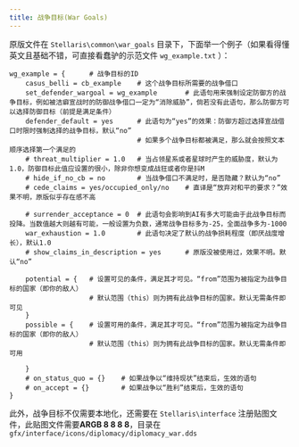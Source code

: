```yaml
---
title: 战争目标(War Goals)
---
```


原版文件在 `Stellaris\common\war_goals` 目录下，下面举一个例子（如果看得懂英文且基础不错，可直接看蠢驴的示范文件 `wg_example.txt` ）：

```pdx
wg_example = {      # 战争目标的ID
    casus_belli = cb_example    # 这个战争目标所需要的战争借口
    set_defender_wargoal = wg_example       # 此语句用来强制设定防御方的战争目标，例如被洁癖宣战时的防御战争借口一定为“消除威胁”，倘若没有此语句，那么防御方可以选择防御目标（前提是满足条件）
    defender_default = yes      # 此语句为“yes”的效果：防御方超过选择宣战借口时限时强制选择的战争目标，默认“no”
                                # 如果多个战争目标都被满足，那么就会按照文本顺序选择第一个满足的
    # threat_multiplier = 1.0   # 当占领星系或者星球时产生的威胁度，默认为1.0，防御目标此值应设置的很小，除非你想变成战狂或者你是抖M
    # hide_if_no_cb = no        # 当战争借口不满足时，是否隐藏？默认为“no”
    # cede_claims = yes/occupied_only/no    # 直译是“放弃对和平的要求？”效果不明，原版似乎存在感不高

    # surrender_acceptance = 0  # 此语句会影响到AI有多大可能由于此战争目标而投降。当数值越大则越有可能，一般设置为负数，通常战争目标多为-25，全面战争多为-1000
    war_exhaustion = 1.0        # 此语句决定了默认的战争损耗程度（即厌战度增长），默认1.0
    # show_claims_in_description = yes      # 原版没被使用过，效果不明。默认“no”

    potential = {   # 设置可见的条件，满足其才可见。“from”范围为被指定为战争目标的国家（即你的敌人）
                    # 默认范围（this）则为拥有此战争目标的国家。默认无需条件即可见
    }
    possible = {    # 设置可用的条件，满足其才可见。“from”范围为被指定为战争目标的国家（即你的敌人）
                    # 默认范围（this）则为拥有此战争目标的国家。默认无需条件即可用

    }
    # on_status_quo = {}    # 如果战争以“维持现状”结束后，生效的语句
    # on_accept = {}        # 如果战争以“胜利”结束后，生效的语句
}
```

此外，战争目标不仅需要本地化，还需要在 `Stellaris\interface` 注册贴图文件，此贴图文件需要**ARGB 8 8 8 8**，目录在 `gfx/interface/icons/diplomacy/diplomacy_war.dds`
